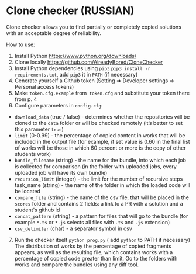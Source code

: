 # Clone checker (RUSSIAN)

Clone checker allows you to find partially or completely copied solutions with an acceptable degree of reliability.

How to use:
	
1. Install Python https://www.python.org/downloads/
2. Clone locally https://github.com/AlreadyBored/CloneChecker
3. Install Python dependencies using `pip3` `pip3 install -r requirements.txt`, add `pip3` it in `PATH` (if necessary)
4. Generate yourself a Github token (Setting => Developer settings => Personal access tokens)
5. Make `token.cfg.example` from` token.cfg` and substitute your token there from p. 4
6. Configure parameters in `config.cfg`:
* `download_data` (true / false) - determines whether the repositories will be cloned to the `data` folder or will be checked remotely (it’s better to set this parameter `true`)
* `limit` (0-0.99) - the percentage of copied content in works that will be included in the output file (for example, if set value is 0.60 in the final list of works will be those in which 60 percent or more is the copy of other students work)
* `bundle_filename` (string) - the name for the bundle, into which each job is collected for comparison (in the folder with uploaded jobs, every uploaded job will have its own bundle)
* `recursion_limit` (integer) - the limit for the number of recursive steps
task_name (string) - the name of the folder in which the loaded code will be located
* `compare_file` (string) - the name of the csv file, that will be placed in the `scores` folder and contains 2 fields: a link to a PR with a solution and a student's github id
* `concat_pattern` (string) - a pattern for files that will go to the bundle (for example `*.ts` or `*.js` selects all files with `.ts` and `.js` extension)
* `csv_delimiter` (char) - a separator symbol in csv
7. Run the checker itself `python prog.py` ( add `python` to PATH if necessary)
The distribution of works by the percentage of copied fragments appears, as well as the resulting file, which contains works with a percentage of copied code greater than limit.
Go to the folders with works and compare the bundles using any diff tool.
